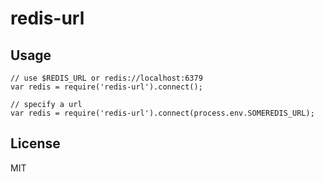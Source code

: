 # redis-url

## Usage

    // use $REDIS_URL or redis://localhost:6379
    var redis = require('redis-url').connect();

    // specify a url
    var redis = require('redis-url').connect(process.env.SOMEREDIS_URL);

## License

MIT
